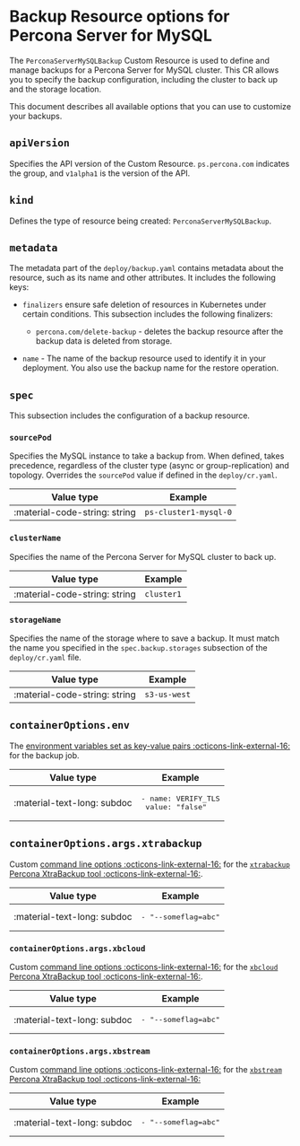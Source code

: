 # Backup Resource options for Percona Server for MySQL

The `PerconaServerMySQLBackup` Custom Resource is used to define and manage backups for a Percona Server for MySQL cluster. This CR allows you to specify the backup configuration, including the cluster to back up and the storage location.

This document describes all available options that you can use to customize your backups.

## `apiVersion`

Specifies the API version of the Custom Resource.
`ps.percona.com` indicates the group, and `v1alpha1` is the version of the API.

## `kind`

Defines the type of resource being created: `PerconaServerMySQLBackup`.

## `metadata`

The metadata part of the `deploy/backup.yaml` contains metadata about the resource, such as its name and other attributes. It includes the following keys:

* `finalizers` ensure safe deletion of resources in Kubernetes under certain conditions. This subsection includes the following finalizers:
  
    * `percona.com/delete-backup` - deletes the backup resource after the backup data is deleted from storage. 

* `name` - The name of the backup resource used to identify it in your deployment. You also use the backup name for the restore operation.

## `spec`

This subsection includes the configuration of a backup resource.

### `sourcePod`

Specifies the MySQL instance to take a backup from. When defined, takes precedence, regardless of the cluster type (async or group-replication) and topology. Overrides the `sourcePod` value if defined in the `deploy/cr.yaml`.

| Value type  | Example    |
| ----------- | ---------- |
| :material-code-string: string     | `ps-cluster1-mysql-0` |

### `clusterName`

Specifies the name of the Percona Server for MySQL cluster to back up. 

| Value type  | Example    |
| ----------- | ---------- |
| :material-code-string: string     | `cluster1` |

### `storageName`

Specifies the name of the storage where to save a backup. It must match the name you specified in the `spec.backup.storages` subsection of the `deploy/cr.yaml` file.

| Value type  | Example    |
| ----------- | ---------- |
| :material-code-string: string     | `s3-us-west` |

## `containerOptions.env`

The [environment variables set as key-value pairs :octicons-link-external-16:](https://kubernetes.io/docs/tasks/inject-data-application/define-environment-variable-container/) for the backup job.

| Value type  | Example    |
| ----------- | ---------- |
| :material-text-long: subdoc     | <pre>- name: VERIFY_TLS<br>  value: "false"</pre> |

## `containerOptions.args.xtrabackup`

Custom [command line options :octicons-link-external-16:](https://docs.percona.com/percona-xtrabackup/innovation-release/xtrabackup-option-reference.html) for the [`xtrabackup` Percona XtraBackup tool :octicons-link-external-16:](https://docs.percona.com/percona-xtrabackup/8.0/xtrabackup-binary-overview.html).

| Value type  | Example    |
| ----------- | ---------- |
| :material-text-long: subdoc     | <pre>- "--someflag=abc"</pre> |

### `containerOptions.args.xbcloud`

Custom [command line options :octicons-link-external-16:](https://docs.percona.com/percona-xtrabackup/innovation-release/xbcloud-options.html) for the [`xbcloud` Percona XtraBackup tool :octicons-link-external-16:](https://docs.percona.com/percona-xtrabackup/8.0/xbcloud-binary-overview.html).

| Value type  | Example    |
| ----------- | ---------- |
| :material-text-long: subdoc     | <pre>- "--someflag=abc"</pre> |

### `containerOptions.args.xbstream`

Custom [command line options :octicons-link-external-16:](https://docs.percona.com/percona-xtrabackup/innovation-release/xbstream-options.html) for the [`xbstream` Percona XtraBackup tool :octicons-link-external-16:](https://docs.percona.com/percona-xtrabackup/8.0/xbstream-binary-overview.html)

| Value type  | Example    |
| ----------- | ---------- |
| :material-text-long: subdoc     | <pre>- "--someflag=abc"</pre> |

